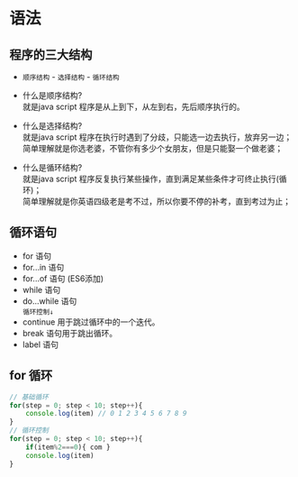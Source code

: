 # 语法

## 程序的三大结构
- `顺序结构` - `选择结构` -  `循环结构`
- 什么是顺序结构?
<br/>就是java script 程序是从上到下，从左到右，先后顺序执行的。

- 什么是选择结构?
<br/>就是java script 程序在执行时遇到了分歧，只能选一边去执行，放弃另一边；
<br/>简单理解就是你选老婆，不管你有多少个女朋友，但是只能娶一个做老婆；


- 什么是循环结构?
<br/>就是java script 程序反复执行某些操作，直到满足某些条件才可终止执行(循环)；
<br/>简单理解就是你英语四级老是考不过，所以你要不停的补考，直到考过为止；

## 循环语句
- for 语句
- for...in 语句
- for...of 语句 (ES6添加)
- while 语句
- do...while 语句
<br/>`循环控制↓`
- continue 用于跳过循环中的一个迭代。
- break 语句用于跳出循环。
- label 语句


## for 循环
``` js
// 基础循环
for(step = 0; step < 10; step++){
    console.log(item) // 0 1 2 3 4 5 6 7 8 9
}
// 循环控制
for(step = 0; step < 10; step++){
    if(item%2===0){ com }
    console.log(item)
}

```